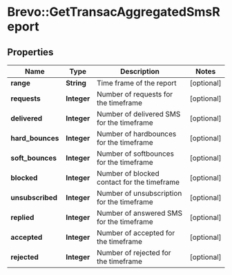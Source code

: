 # Brevo::GetTransacAggregatedSmsReport

## Properties
Name | Type | Description | Notes
------------ | ------------- | ------------- | -------------
**range** | **String** | Time frame of the report | [optional] 
**requests** | **Integer** | Number of requests for the timeframe | [optional] 
**delivered** | **Integer** | Number of delivered SMS for the timeframe | [optional] 
**hard_bounces** | **Integer** | Number of hardbounces for the timeframe | [optional] 
**soft_bounces** | **Integer** | Number of softbounces for the timeframe | [optional] 
**blocked** | **Integer** | Number of blocked contact for the timeframe | [optional] 
**unsubscribed** | **Integer** | Number of unsubscription for the timeframe | [optional] 
**replied** | **Integer** | Number of answered SMS for the timeframe | [optional] 
**accepted** | **Integer** | Number of accepted for the timeframe | [optional] 
**rejected** | **Integer** | Number of rejected for the timeframe | [optional] 


